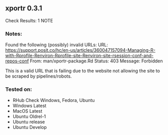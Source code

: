 ## xportr 0.3.1

Check Results:
  1 NOTE

### Notes:

Found the following (possibly) invalid URLs:
  URL: https://support.posit.co/hc/en-us/articles/360047157094-Managing-R-with-Rprofile-Renviron-Rprofile-site-Renviron-site-rsession-conf-and-repos-conf
    From: man/xportr-package.Rd
    Status: 403
    Message: Forbidden

This is a valid URL that is failing due to the website not allowing the site to be scraped by pipelines/robots.

### Tested on:

  - RHub Check Windows, Fedora, Ubuntu 
  - Windows Latest
  - MacOS Latest
  - Ubuntu Oldrel-1
  - Ubuntu release
  - Ubuntu Develop
